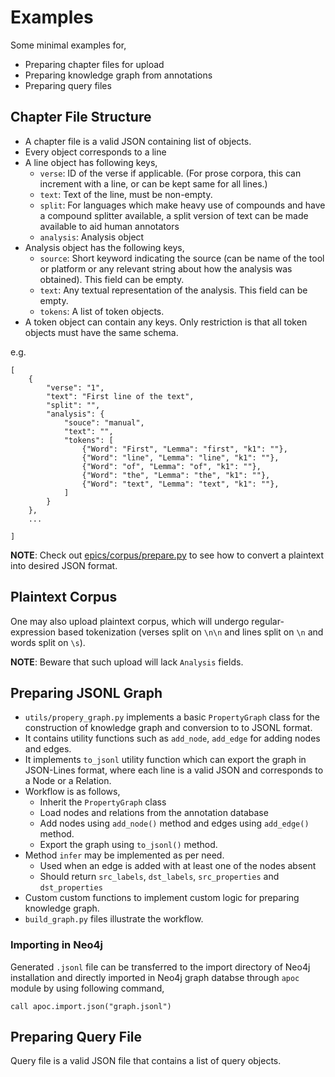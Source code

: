 # Examples

Some minimal examples for,
* Preparing chapter files for upload
* Preparing knowledge graph from annotations
* Preparing query files

## Chapter File Structure

* A chapter file is a valid JSON containing list of objects.
* Every object corresponds to a line
* A line object has following keys,
    - `verse`: ID of the verse if applicable. (For prose corpora, this can increment with a line, or can be kept same for all lines.)
    - `text`: Text of the line, must be non-empty.
    - `split`: For languages which make heavy use of compounds and have a compound splitter available, a split version of text can be made available to aid human annotators
    - `analysis`: Analysis object
* Analysis object has the following keys,
    - `source`: Short keyword indicating the source (can be name of the tool or platform or any relevant string about how the analysis was obtained). This field can be empty.
    - `text`: Any textual representation of the analysis. This field can be empty.
    - `tokens`: A list of token objects.
* A token object can contain any keys. Only restriction is that all token objects must have the same schema.

e.g.

```
[
    {
        "verse": "1",
        "text": "First line of the text",
        "split": "",
        "analysis": {
            "souce": "manual",
            "text": "",
            "tokens": [
                {"Word": "First", "Lemma": "first", "k1": ""},
                {"Word": "line", "Lemma": "line", "k1": ""},
                {"Word": "of", "Lemma": "of", "k1": ""},
                {"Word": "the", "Lemma": "the", "k1": ""},
                {"Word": "text", "Lemma": "text", "k1": ""},
            ]
        }
    },
    ...

]
```

**NOTE**: Check out [epics/corpus/prepare.py](epics/corpus/prepare.py) to see how to convert
a plaintext into desired JSON format.

## Plaintext Corpus

One may also upload plaintext corpus, which will undergo regular-expression based
tokenization (verses split on `\n\n` and lines split on `\n` and words split on `\s`).

**NOTE**: Beware that such upload will lack `Analysis` fields.

## Preparing JSONL Graph

* `utils/propery_graph.py` implements a basic `PropertyGraph` class for the construction of knowledge graph and conversion to to JSONL format.
* It contains utility functions such as `add_node`, `add_edge` for adding nodes and edges.
* It implements `to_jsonl` utility function which can export the graph in JSON-Lines format, where each line is a valid JSON and corresponds to a Node or a Relation.
* Workflow is as follows,
    - Inherit the `PropertyGraph` class
    - Load nodes and relations from the annotation database
    - Add nodes using `add_node()` method and edges using `add_edge()` method.
    - Export the graph using `to_jsonl()` method.
* Method `infer` may be implemented as per need.
    - Used when an edge is added with at least one of the nodes absent
    - Should return `src_labels`, `dst_labels`, `src_properties` and `dst_properties`
* Custom custom functions to implement custom logic for preparing knowledge graph.
* `build_graph.py` files illustrate the workflow.

### Importing in Neo4j

Generated `.jsonl` file can be transferred to the import directory of Neo4j installation and directly imported in Neo4j graph databse through `apoc` module by using following command,

`call apoc.import.json("graph.jsonl")`

## Preparing Query File

Query file is a valid JSON file that contains a list of query objects.